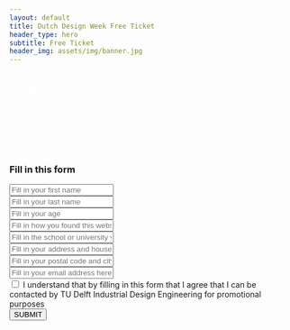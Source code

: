 ```yaml
---
layout: default
title: Dutch Design Week Free Ticket
header_type: hero
subtitle: Free Ticket
header_img: assets/img/banner.jpg
---
```


<div class="card text-center purple-card">
  <div class="card-body">
    <h2 class="card-title custom-font" style="color: white;">Yaaass, free tickets please!!</h2>
    <p class="card-text custom-font" style="color: white;">We give away free tickets for Dutch Design Week!<br>
Fill in this form below before 8th of October 2023 and we let you know on the 11th of October if you’re lucky!</p>
  </div>
</div>
<br>

<div class="card text-center white-card">
  <div class="card-body">
    <h3 class="card-title custom-font">Fill in this form</h3>

<form action="https://docs.google.com/forms/d/e/1FAIpQLSdRvisHktlsMO-OtfMKGwuR_T5vT8f4iFaxY3dCaEVLKUFCVw/formResponse" method="POST">
        <div class="form-group  bg-white">
            <!-- <label>Name:</label><br> -->
            <input class="form-control bg-white text-center" name="entry.409178399" required type="text" placeholder="Fill in your first name" />
        </div>
        <div class="form-group  bg-white">
            <input class="form-control bg-white text-center" name="entry.863279927" required type="text" placeholder="Fill in your last name" />
        </div>
        <div class="form-group  bg-white">
            <input class="form-control bg-white text-center" name="entry.224751868" required type="text" placeholder="Fill in your age" />
        </div>
        <div class="form-group  bg-white">
            <input class="form-control bg-white text-center" name="entry.1239264095" required type="text" placeholder="Fill in how you found this website" />
        </div>
        <div class="form-group  bg-white">
            <input class="form-control bg-white text-center" name="entry.368435896" required type="text" placeholder="Fill in the school or university your attending / company you work at " />
        </div>
         <div class="form-group  bg-white">
            <input class="form-control bg-white text-center" name="entry.978838047" required type="text" placeholder="Fill in your address and house number" />
        </div>
         <div class="form-group  bg-white">
            <input class="form-control bg-white text-center" name="entry.367185473" required type="text" placeholder="Fill in your postal code and city" />
        </div>
        <div class="form-group  bg-white">
            <!-- <label>Email:</label><br> -->
            <input class="form-control bg-white text-center" name="entry.1173874462" required type="text" placeholder="Fill in your email address here"/>
        </div>
        <div class="form-check">
            <input class="form-check-input" type="checkbox" required  name="entry.1861519251" id="flexCheckDefault" value="I understand that by filling in this form that I agree that I can be contacted by TU Delft Industrial Design Engineering for promotional purposes">
            <label class="form-check-label" for="flexCheckDefault">I understand that by filling in this form that I agree that I can be contacted by TU Delft Industrial Design Engineering for promotional purposes</label>
        </div>
        <input type="submit" value="SUBMIT" class="btn btn-primary">
        <!-- <h3>SEE YOU SOON!</h3> -->
    </form>
  </div>
</div>
<br>